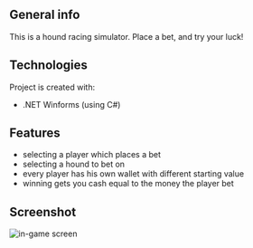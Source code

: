 ## General info
This is a hound racing simulator. Place a bet, and try your luck!

## Technologies
Project is created with:
* .NET Winforms (using C#)
## Features
* selecting a player which places a bet
* selecting a hound to bet on
* every player has his own wallet with different starting value
* winning gets you cash equal to the money the player bet

## Screenshot
![in-game screen](https://i.ibb.co/C7hM4Zs/Adnotacja-2020-08-10-132141.png)
    
